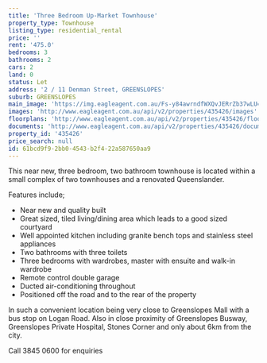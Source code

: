 ```yaml
---
title: 'Three Bedroom Up-Market Townhouse'
property_type: Townhouse
listing_type: residential_rental
price: ''
rent: '475.0'
bedrooms: 3
bathrooms: 2
cars: 2
land: 0
status: Let
address: '2 / 11 Denman Street, GREENSLOPES'
suburb: GREENSLOPES
main_image: 'https://img.eagleagent.com.au/Fs-y84awrndfWXQvJERrZb37wLU=/1280x854/smart/https://s3-us-west-2.amazonaws.com/eagleagent-orig/images/6824354/403710893-image-M.jpg'
images: 'http://www.eagleagent.com.au/api/v2/properties/435426/images'
floorplans: 'http://www.eagleagent.com.au/api/v2/properties/435426/floorplans'
documents: 'http://www.eagleagent.com.au/api/v2/properties/435426/documents'
property_id: '435426'
price_search: null
id: 61bcd9f9-2bb0-4543-b2f4-22a587650aa9
---
```

This near new, three bedroom, two bathroom townhouse is located within a small complex of two townhouses and a renovated Queenslander.

Features include;
- Near new and quality built
- Great sized, tiled living/dining area which leads to a good sized courtyard
- Well appointed kitchen including granite bench tops and stainless steel appliances
- Two bathrooms with three toilets
- Three bedrooms with wardrobes, master with ensuite and walk-in wardrobe
- Remote control double garage
- Ducted air-conditioning throughout
- Positioned off the road and to the rear of the property

In such a convenient location being very close to Greenslopes Mall with a bus stop on Logan Road. Also in close proximity of Greenslopes Busway, Greenslopes Private Hospital, Stones Corner and only about 6km from the city.

Call 3845 0600 for enquiries